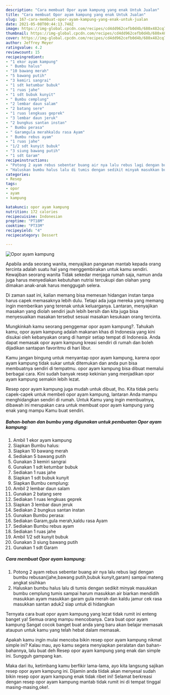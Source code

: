 ```yaml
---
description: "Cara membuat Opor ayam kampung yang enak Untuk Jualan"
title: "Cara membuat Opor ayam kampung yang enak Untuk Jualan"
slug: 167-cara-membuat-opor-ayam-kampung-yang-enak-untuk-jualan
date: 2021-05-08T00:44:13.748Z
image: https://img-global.cpcdn.com/recipes/cd4dd962cefb0d4b/680x482cq70/opor-ayam-kampung-foto-resep-utama.jpg
thumbnail: https://img-global.cpcdn.com/recipes/cd4dd962cefb0d4b/680x482cq70/opor-ayam-kampung-foto-resep-utama.jpg
cover: https://img-global.cpcdn.com/recipes/cd4dd962cefb0d4b/680x482cq70/opor-ayam-kampung-foto-resep-utama.jpg
author: Jeffrey Meyer
ratingvalue: 4.2
reviewcount: 15
recipeingredient:
- "1 ekor ayam kampung"
- " Bumbu halus"
- "10 bawang merah"
- "5 bawang putih"
- "3 kemiri sangrai"
- "1 sdt ketumbar bubuk"
- "1 ruas jahe"
- "1 sdt bubuk kunyit"
- " Bumbu cemplung"
- "2 lembar daun salam"
- "2 batang sere"
- "1 ruas lengkuas geprek"
- "3 lembar daun jeruk"
- "2 bungkus santan instan"
- " Bumbu perasa"
- " Garamgula merahkaldu rasa Ayam"
- " Bumbu rebus ayam"
- "1 ruas jahe"
- "1/2 sdt kunyit bubuk"
- "3 siung bawang putih"
- "1 sdt Garam"
recipeinstructions:
- "Potong 2 ayam rebus sebentar buang air nya lalu rebus lagi dengan bumbu rebusan(jahe,bawang putih,bubuk kunyit,garam) sampai mateng angkat sisihkan"
- "Haluskan bumbu halus lalu di tumis dengan sedikit minyak masukkan bumbu cemplung tumis sampai harum masukkan air biarkan mendidih masukkan ayam masukkan garam gula merah dan kaldu jamur cek rasa masukkan santan aduk2 siap untuk di hidangkan"
categories:
- Resep
tags:
- opor
- ayam
- kampung

katakunci: opor ayam kampung 
nutrition: 172 calories
recipecuisine: Indonesian
preptime: "PT18M"
cooktime: "PT33M"
recipeyield: "4"
recipecategory: Dessert

---
```



![Opor ayam kampung](https://img-global.cpcdn.com/recipes/cd4dd962cefb0d4b/680x482cq70/opor-ayam-kampung-foto-resep-utama.jpg)

Apabila anda seorang wanita, menyajikan panganan mantab kepada orang tercinta adalah suatu hal yang menggembirakan untuk kamu sendiri. Kewajiban seorang  wanita Tidak sekedar menjaga rumah saja, namun anda juga harus menyediakan kebutuhan nutrisi tercukupi dan olahan yang dimakan anak-anak harus menggugah selera.

Di zaman  saat ini, kalian memang bisa memesan hidangan instan tanpa harus capek memasaknya lebih dulu. Tetapi ada juga mereka yang memang ingin memberikan yang terenak untuk keluarganya. Lantaran, menyajikan masakan yang diolah sendiri jauh lebih bersih dan kita juga bisa menyesuaikan masakan tersebut sesuai masakan kesukaan orang tercinta. 



Mungkinkah kamu seorang penggemar opor ayam kampung?. Tahukah kamu, opor ayam kampung adalah makanan khas di Indonesia yang kini disukai oleh kebanyakan orang di hampir setiap tempat di Indonesia. Anda dapat memasak opor ayam kampung kreasi sendiri di rumah dan boleh dijadikan santapan favoritmu di hari libur.

Kamu jangan bingung untuk menyantap opor ayam kampung, karena opor ayam kampung tidak sukar untuk ditemukan dan anda pun bisa membuatnya sendiri di tempatmu. opor ayam kampung bisa dibuat memalui berbagai cara. Kini sudah banyak resep kekinian yang menjadikan opor ayam kampung semakin lebih lezat.

Resep opor ayam kampung juga mudah untuk dibuat, lho. Kita tidak perlu capek-capek untuk membeli opor ayam kampung, lantaran Anda mampu menghidangkan sendiri di rumah. Untuk Kamu yang ingin membuatnya, dibawah ini merupakan cara untuk membuat opor ayam kampung yang enak yang mampu Kamu buat sendiri.

<!--inarticleads1-->

##### Bahan-bahan dan bumbu yang digunakan untuk pembuatan Opor ayam kampung:

1. Ambil 1 ekor ayam kampung
1. Siapkan  Bumbu halus:
1. Siapkan 10 bawang merah
1. Sediakan 5 bawang putih
1. Gunakan 3 kemiri sangrai
1. Gunakan 1 sdt ketumbar bubuk
1. Sediakan 1 ruas jahe
1. Siapkan 1 sdt bubuk kunyit
1. Siapkan  Bumbu cemplung:
1. Ambil 2 lembar daun salam
1. Gunakan 2 batang sere
1. Sediakan 1 ruas lengkuas geprek
1. Siapkan 3 lembar daun jeruk
1. Sediakan 2 bungkus santan instan
1. Gunakan  Bumbu perasa:
1. Sediakan  Garam,gula merah,kaldu rasa Ayam
1. Sediakan  Bumbu rebus ayam
1. Sediakan 1 ruas jahe
1. Ambil 1/2 sdt kunyit bubuk
1. Gunakan 3 siung bawang putih
1. Gunakan 1 sdt Garam




<!--inarticleads2-->

##### Cara membuat Opor ayam kampung:

1. Potong 2 ayam rebus sebentar buang air nya lalu rebus lagi dengan bumbu rebusan(jahe,bawang putih,bubuk kunyit,garam) sampai mateng angkat sisihkan
1. Haluskan bumbu halus lalu di tumis dengan sedikit minyak masukkan bumbu cemplung tumis sampai harum masukkan air biarkan mendidih masukkan ayam masukkan garam gula merah dan kaldu jamur cek rasa masukkan santan aduk2 siap untuk di hidangkan




Ternyata cara buat opor ayam kampung yang lezat tidak rumit ini enteng banget ya! Semua orang mampu mencobanya. Cara buat opor ayam kampung Sangat cocok banget buat anda yang baru akan belajar memasak ataupun untuk kamu yang telah hebat dalam memasak.

Apakah kamu ingin mulai mencoba bikin resep opor ayam kampung nikmat simple ini? Kalau mau, ayo kamu segera menyiapkan peralatan dan bahan-bahannya, lalu buat deh Resep opor ayam kampung yang enak dan simple ini. Sungguh gampang kan. 

Maka dari itu, ketimbang kamu berfikir lama-lama, ayo kita langsung sajikan resep opor ayam kampung ini. Dijamin anda tiidak akan menyesal sudah bikin resep opor ayam kampung enak tidak ribet ini! Selamat berkreasi dengan resep opor ayam kampung mantab tidak rumit ini di tempat tinggal masing-masing,oke!.

